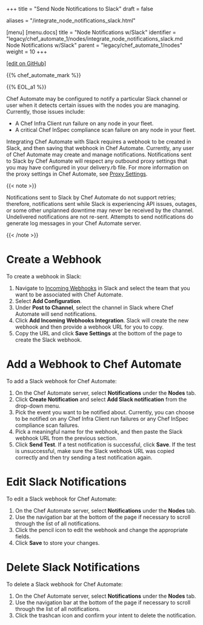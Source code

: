 +++
title = "Send Node Notifications to Slack"
draft = false

aliases = "/integrate_node_notifications_slack.html"

[menu]
  [menu.docs]
    title = "Node Notifications w/Slack"
    identifier = "legacy/chef_automate_1/nodes/integrate_node_notifications_slack.md Node Notifications w/Slack"
    parent = "legacy/chef_automate_1/nodes"
    weight = 10
+++    

[\[edit on
GitHub\]](https://github.com/chef/chef-web-docs/blob/master/chef_master/source/integrate_node_notifications_slack.rst)

<meta name="robots" content="noindex">

{{% chef_automate_mark %}}

{{% EOL_a1 %}}

Chef Automate may be configured to notify a particular Slack channel or
user when it detects certain issues with the nodes you are managing.
Currently, those issues include:

-   A Chef Infra Client run failure on any node in your fleet.
-   A critical Chef InSpec compliance scan failure on any node in your
    fleet.

Integrating Chef Automate with Slack requires a webhook to be created in
Slack, and then saving that webhook in Chef Automate. Currently, any
user of Chef Automate may create and manage notifications. Notifications
sent to Slack by Chef Automate will respect any outbound proxy settings
that you may have configured in your <span
class="title-ref">delivery.rb</span> file. For more information on the
proxy settings in Chef Automate, see [Proxy
Settings](https://docs.chef.io/config_rb_delivery.html#proxy-settings).

{{< note >}}

Notifications sent to Slack by Chef Automate do not support retries;
therefore, notifications sent while Slack is experiencing API issues,
outages, or some other unplanned downtime may never be received by the
channel. Undelivered notifications are not re-sent. Attempts to send
notifications do generate log messages in your Chef Automate server.

{{< /note >}}

Create a Webhook
================

To create a webhook in Slack:

1.  Navigate to [Incoming
    Webhooks](https://slack.com/apps/A0F7XDUAZ-incoming-webhooks) in
    Slack and select the team that you want to be associated with Chef
    Automate.
2.  Select **Add Configuration**.
3.  Under **Post to Channel**, select the channel in Slack where Chef
    Automate will send notifications.
4.  Click **Add Incoming Webhooks Integration**. Slack will create the
    new webhook and then provide a webhook URL for you to copy.
5.  Copy the URL and click **Save Settings** at the bottom of the page
    to create the Slack webhook.

Add a Webhook to Chef Automate
==============================

To add a Slack webhook for Chef Automate:

1.  On the Chef Automate server, select **Notifications** under the
    **Nodes** tab.
2.  Click **Create Notification** and select **Add Slack notification**
    from the drop-down menu.
3.  Pick the event you want to be notified about. Currently, you can
    choose to be notified on any Chef Infra Client run failures or any
    Chef InSpec compliance scan failures.
4.  Pick a meaningful name for the webhook, and then paste the Slack
    webhook URL from the previous section.
5.  Click **Send Test**. If a test notification is successful, click
    **Save**. If the test is unsuccessful, make sure the Slack webhook
    URL was copied correctly and then try sending a test notification
    again.

Edit Slack Notifications
========================

To edit a Slack webhook for Chef Automate:

1.  On the Chef Automate server, select **Notifications** under the
    **Nodes** tab.
2.  Use the navigation bar at the bottom of the page if necessary to
    scroll through the list of all notifications.
3.  Click the pencil icon to edit the webhook and change the appropriate
    fields.
4.  Click **Save** to store your changes.

Delete Slack Notifications
==========================

To delete a Slack webhook for Chef Automate:

1.  On the Chef Automate server, select **Notifications** under the
    **Nodes** tab.
2.  Use the navigation bar at the bottom of the page if necessary to
    scroll through the list of all notifications.
3.  Click the trashcan icon and confirm your intent to delete the
    notification.

